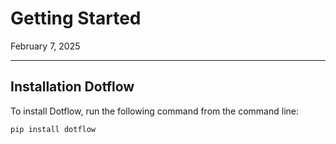 # Getting Started

February 7, 2025

---

## Installation Dotflow

To install Dotflow, run the following command from the command line:

```bash
pip install dotflow
```